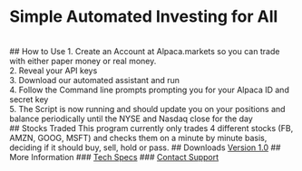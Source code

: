 # Simple Automated Investing for All

<br>
## How to Use
1. Create an Account at Alpaca.markets so you can trade with either paper money or real money. <br>
2. Reveal your API keys<br>
3. Download our automated assistant and run <br>
4. Follow the Command line prompts prompting you for your Alpaca ID and secret key <br>
5. The Script is now running and should update you on your positions and balance periodically until the NYSE and Nasdaq close for the day <br>
## Stocks Traded
This program currently only trades 4 different stocks (FB, AMZN, GOOG, MSFT) and checks them on a minute by minute basis, deciding if it should buy, sell, hold or pass. 
## Downloads
<a href="dist/StockBot.exe">Version 1.0</a>
## More Information
### <a href="TechnologySpecs.md">Tech Specs</a>
### <a href="Support.md">Contact Support</a>
